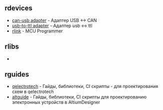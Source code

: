 ## rdevices

- [can-usb adapter](https://github.com/RoboticsHardwareSolutions/rcan-usb-hardware) - Адаптер USB <-> CAN
- [usb-to-ttl adapter](https://github.com/RoboticsHardwareSolutions/rusb2ttl-hardware) - Адаптер usb <-> ttl
- [rlink](https://github.com/RoboticsHardwareSolutions/rlink) - MCU Programmer


## rlibs
- 


## rguides

- [qelectrotech](https://github.com/RoboticsHardwareSolutions/qguide) - Гайды, библиотеки, CI скрипты - для проектирования схем в qelectrotech
- [altguide](https://github.com/RoboticsHardwareSolutions/altguide) - Гайды, библиотеки, CI скрипты для проектированию электронных устройств в AltiumDesigner
